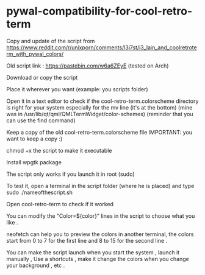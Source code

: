 # pywal-compatibility-for-cool-retro-term
Copy and update of the script from https://www.reddit.com/r/unixporn/comments/l3i7st/i3_lain_and_coolretroterm_with_pywal_colors/

Old script link : https://pastebin.com/w6a6ZEyE
(tested on Arch)

Download or copy the script

Place it wherever you want (example: you scripts folder)

Open it in a text editor to check if the cool-retro-term.colorscheme directory is right for your system especially for the mv line (it's at the bottom)
(mine was in /usr/lib/qt/qml/QMLTermWidget/color-schemes) (reminder that you can use the find command)

Keep a copy of the old cool-retro-term.colorscheme file IMPORTANT: you want to keep a copy :) 

chmod +x the script to make it executable

Install wpgtk package 

The script only works if you launch it in root (sudo) 

To test it, open a terminal in the script folder (where he is placed) and type sudo ./nameofthescript.sh  

Open cool-retro-term to check if it worked 

You can modify the "Color=${color}" lines in the script to choose what you like .

neofetch can help you to preview the colors in another terminal, the colors start from 0 to 7 for the first line and 8 to 15 for the second line .

You can make the script launch when you start the system , launch it manually , Use a shortcuts , make it change the colors when you change your background , etc . 
